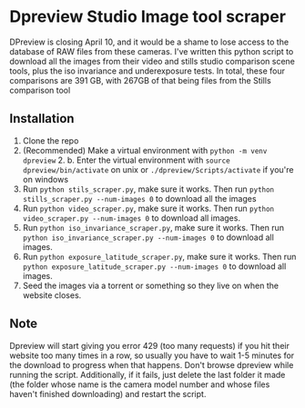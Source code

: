 # Dpreview Studio Image tool scraper
DPreview is closing April 10, and it would be a shame to lose access to the database of RAW files from these cameras. I've written this python script to download all the images from their video and stills studio comparison scene tools, plus the iso invariance and underexposure tests. In total, these four comparisons are 391 GB, with 267GB of that being files from the Stills comparison tool

## Installation
1. Clone the repo
2. (Recommended) Make a virtual environment with `python -m venv dpreview`
    2. b. Enter the virtual environment with `source dpreview/bin/activate` on unix or `./dpreview/Scripts/activate` if you're on windows
4. Run `python stils_scraper.py`, make sure it works. Then run `python stills_scraper.py --num-images 0` to download all the images
5. Run `python video_scraper.py`, make sure it works. Then run `python video_scraper.py --num-images 0` to download all images.
6. Run `python iso_invariance_scraper.py`, make sure it works. Then run `python iso_invariance_scraper.py --num-images 0` to download all images.
7. Run `python exposure_latitude_scraper.py`, make sure it works. Then run `python exposure_latitude_scraper.py --num-images 0` to download all images.
8. Seed the images via a torrent or something so they live on when the website closes.

## Note
Dpreview will start giving you error 429 (too many requests) if you hit their website too many times in a row, so usually you have to wait 1-5 minutes for the download to progress when that happens. Don't browse dpreview while running the script. Additionally, if it fails, just delete the last folder it made (the folder whose name is the camera model number and whose files haven't finished downloading) and restart the script.
